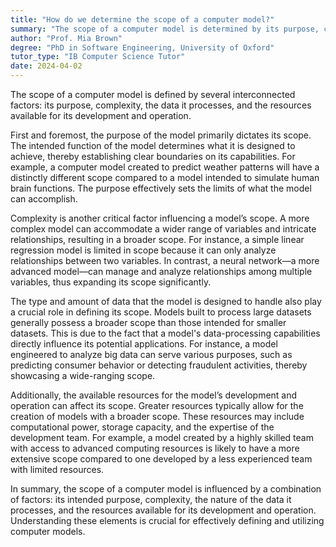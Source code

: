 ```yaml
---
title: "How do we determine the scope of a computer model?"
summary: "The scope of a computer model is determined by its purpose, complexity, and the data it is designed to process."
author: "Prof. Mia Brown"
degree: "PhD in Software Engineering, University of Oxford"
tutor_type: "IB Computer Science Tutor"
date: 2024-04-02
---
```


The scope of a computer model is defined by several interconnected factors: its purpose, complexity, the data it processes, and the resources available for its development and operation.

First and foremost, the purpose of the model primarily dictates its scope. The intended function of the model determines what it is designed to achieve, thereby establishing clear boundaries on its capabilities. For example, a computer model created to predict weather patterns will have a distinctly different scope compared to a model intended to simulate human brain functions. The purpose effectively sets the limits of what the model can accomplish.

Complexity is another critical factor influencing a model’s scope. A more complex model can accommodate a wider range of variables and intricate relationships, resulting in a broader scope. For instance, a simple linear regression model is limited in scope because it can only analyze relationships between two variables. In contrast, a neural network—a more advanced model—can manage and analyze relationships among multiple variables, thus expanding its scope significantly.

The type and amount of data that the model is designed to handle also play a crucial role in defining its scope. Models built to process large datasets generally possess a broader scope than those intended for smaller datasets. This is due to the fact that a model's data-processing capabilities directly influence its potential applications. For instance, a model engineered to analyze big data can serve various purposes, such as predicting consumer behavior or detecting fraudulent activities, thereby showcasing a wide-ranging scope.

Additionally, the available resources for the model’s development and operation can affect its scope. Greater resources typically allow for the creation of models with a broader scope. These resources may include computational power, storage capacity, and the expertise of the development team. For example, a model created by a highly skilled team with access to advanced computing resources is likely to have a more extensive scope compared to one developed by a less experienced team with limited resources.

In summary, the scope of a computer model is influenced by a combination of factors: its intended purpose, complexity, the nature of the data it processes, and the resources available for its development and operation. Understanding these elements is crucial for effectively defining and utilizing computer models.
    